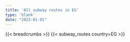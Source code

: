 ```yaml
---
title: 'All subway routes in EG'
type: 'blank'
date: "2023-01-01"
---
```


{{< breadcrumbs >}}
{{< subway_routes country=EG >}}
